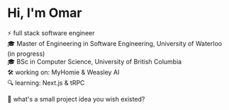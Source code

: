 # Hi, I'm Omar  
⚡ full stack software engineer  
🎓 Master of Engineering in Software Engineering, University of Waterloo (in progress)  
🎓 BSc in Computer Science, University of British Columbia  
🛠 working on: MyHomie & Weasley AI  
🔍 learning: Next.js & tRPC  

🧩 what's a small project idea you wish existed?


<!-- Proudly created with GPRM ( https://gprm.itsvg.in ) -->
